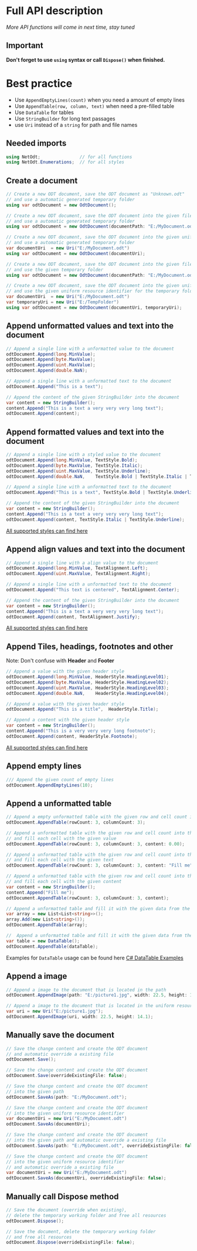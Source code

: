# Full API description

_More API functions will come in next time, stay tuned_

## Important
**Don't forget to use `using` syntax or call `Dispose()` when finished.**

# Best practice
* Use `AppendEmptyLines(count)` when you need a amount of empty lines
* Use `AppendTable(row, column, text)` when need a pre-filled table
* Use `DataTable` for tables
* Use `StringBuilder` for long text passages
* use `Uri` instead of a `string` for path and file names

## Needed imports
```csharp
using NetOdt;               // for all functions
using NetOdt.Enumerations;  // for all styles
```

## Create a document

```csharp
// Create a new ODT document, save the ODT document as "Unknown.odt"
// and use a automatic generated temporary folder
using var odtDocument = new OdtDocument();

// Create a new ODT document, save the ODT document into the given file path
// and use a automatic generated temporary folder
using var odtDocument = new OdtDocument(documentPath: "E:/MyDocument.odt");

// Create a new ODT document, save the ODT document into the given uniform resource identifier
// and use a automatic generated temporary folder
var documentUri  = new Uri("E:/MyDocument.odt")
using var odtDocument = new OdtDocument(documentUri);

// Create a new ODT document, save the ODT document into the given file path
// and use the given temporary folder
using var odtDocument = new OdtDocument(documentPath: "E:/MyDocument.odt", tempPath: "E:/TempFolder");

// Create a new ODT document, save the ODT document into the given uniform resource identifier
// and use the given uniform resource identifier for the temporary folder
var documentUri  = new Uri("E:/MyDocument.odt")
var temporaryUri = new Uri("E:/TempFolder")
using var odtDocument = new OdtDocument(documentUri, temporaryUri);
```

## Append unformatted values and text into the document

```csharp
// Append a single line with a unformatted value to the document
odtDocument.Append(long.MinValue);
odtDocument.Append(byte.MaxValue);
odtDocument.Append(uint.MaxValue);
odtDocument.Append(double.NaN);

// Append a single line with a unformatted text to the document
odtDocument.Append("This is a text");

// Append the content of the given StringBuilder into the document
var content = new StringBuilder();
content.Append("This is a text a very very very long text");
odtDocument.Append(content);
```

## Append formatted values and text into the document

```csharp
// Append a single line with a styled value to the document
odtDocument.Append(long.MinValue, TextStyle.Bold);
odtDocument.Append(byte.MaxValue, TextStyle.Italic);
odtDocument.Append(uint.MaxValue, TextStyle.Underline);
odtDocument.Append(double.NaN,    TextStyle.Bold | TextStyle.Italic | TextStyle.Underline);

// Append a single line with a unformatted text to the document
odtDocument.Append("This is a text", TextStyle.Bold | TextStyle.Underline);

// Append the content of the given StringBuilder into the document
var content = new StringBuilder();
content.Append("This is a text a very very very long text");
odtDocument.Append(content, TextStyle.Italic | TextStyle.Underline);
```

[All supported styles can find here](./styles.md)

## Append align values and text into the document

```csharp
// Append a single line with a align value to the document
odtDocument.Append(long.MinValue, TextAlignment.Left);
odtDocument.Append(uint.MaxValue, TextAlignment.Right);

// Append a single line with a unformatted text to the document
odtDocument.Append("This text is centered", TextAlignment.Center);

// Append the content of the given StringBuilder into the document
var content = new StringBuilder();
content.Append("This is a text a very very very long text");
odtDocument.Append(content, TextAlignment.Justify);
```

[All supported styles can find here](./styles.md)

## Append Tiles, headings, footnotes and other
Note: Don't confuse with **Header** and **Footer**

```csharp
// Append a value with the given header style
odtDocument.Append(long.MinValue, HeaderStyle.HeadingLevel01);
odtDocument.Append(byte.MaxValue, HeaderStyle.HeadingLevel02);
odtDocument.Append(uint.MaxValue, HeaderStyle.HeadingLevel03);
odtDocument.Append(double.NaN,    HeaderStyle.HeadingLevel04);

// Append a value with the given header style
odtDocument.Append("This is a title",  HeaderStyle.Title);

// Append a content with the given header style
var content = new StringBuilder();
content.Append("This is a very very very long footnote");
odtDocument.Append(content, HeaderStyle.Footnote);
```

[All supported styles can find here](./styles.md)

## Append empty lines

```csharp
/// Append the given count of empty lines
odtDocument.AppendEmptyLines(10);
```

## Append a unformatted table

```csharp
// Append a empty unformatted table with the given row and cell count into the document
odtDocument.AppendTable(rowCount: 3, columnCount: 3);

// Append a unformatted table with the given row and cell count into the document
// and fill each cell with the given value
odtDocument.AppendTable(rowCount: 3, columnCount: 3, content: 0.00);

// Append a unformatted table with the given row and cell count into the document
// and fill each cell with the given text
odtDocument.AppendTable(rowCount: 3, columnCount: 3, content: "Fill me");

// Append a unformatted table with the given row and cell count into the document
// and fill each cell with the given content
var content = new StringBuilder();
content.Append("Fill me");
odtDocument.AppendTable(rowCount: 3, columnCount: 3, content);

// Append a unformatted table and fill it with the given data from the array
var array = new List<List<string>>();
array.Add(new List<string>());
odtDocument.AppendTable(array);

//  Append a unformatted table and fill it with the given data from the DataTable
var table = new DataTable();
odtDocument.AppendTable(dataTable);
```

Examples for `DataTable`  usage can be found here [C# DataTable Examples](https://www.dotnetperls.com/datatable)

## Append a image

```csharp
// Append a image to the document that is located in the path
odtDocument.AppendImage(path: "E:/picture1.jpg", width: 22.5, height: 14.1);

// Append a image to the document that is located in the uniform resource identifier
var uri = new Uri("E:/picture1.jpg");
odtDocument.AppendImage(uri, width: 22.5, height: 14.1);
```

## Manually save the document

```csharp
// Save the change content and create the ODT document
// and automatic override a existing file
odtDocument.Save();

// Save the change content and create the ODT document
odtDocument.Save(overrideExistingFile: false);

// Save the change content and create the ODT document
// into the given path
odtDocument.SaveAs(path: "E:/MyDocument.odt");

// Save the change content and create the ODT document
// into the given uniform resource identifier
var documentUri = new Uri("E:/MyDocument.odt")
odtDocument.SaveAs(documentUri);

// Save the change content and create the ODT document
// into the given path and automatic override a existing file
odtDocument.SaveAs(path: "E:/MyDocument.odt", overrideExistingFile: false);

// Save the change content and create the ODT document
// into the given uniform resource identifier
// and automatic override a existing file
var documentUri = new Uri("E:/MyDocument.odt")
odtDocument.SaveAs(documentUri, overrideExistingFile: false);
```

## Manually call Dispose method

```csharp
// Save the document (override when existing),
// delete the temporary working folder and free all resources
odtDocument.Dispose();

// Save the document, delete the temporary working folder
// and free all resources
odtDocument.Dispose(overrideExistingFile: false);
```
